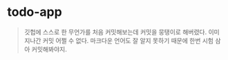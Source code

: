 # todo-app

> 깃헙에 스스로 한 무언가를 처음 커밋해보는데 커밋을 뭉탱이로 해버렸다. 이미 지나간 커밋 어쩔 수 없다.
> 마크다운 언어도 잘 알지 못하기 때문에 한번 시험 삼아 커밋해봐야지.
